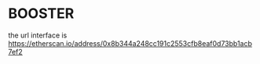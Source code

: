 # BOOSTER
the url interface is https://etherscan.io/address/0x8b344a248cc191c2553cfb8eaf0d73bb1acb7ef2
